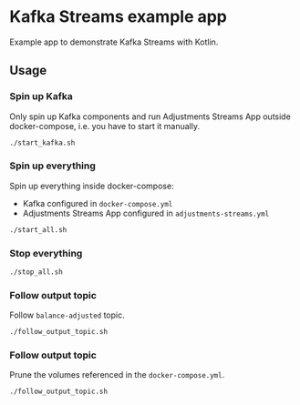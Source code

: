 # Kafka Streams example app

Example app to demonstrate Kafka Streams with Kotlin.

## Usage

### Spin up Kafka

Only spin up Kafka components and run Adjustments Streams App outside docker-compose, i.e. you have to start it manually.

```bash
./start_kafka.sh
``` 

### Spin up everything

Spin up everything inside docker-compose:
 - Kafka configured in `docker-compose.yml` 
 - Adjustments Streams App configured in `adjustments-streams.yml`

```bash
./start_all.sh
``` 

### Stop everything

```bash
./stop_all.sh
``` 

### Follow output topic

Follow `balance-adjusted` topic. 

```bash
./follow_output_topic.sh
``` 

### Follow output topic

Prune the volumes referenced in the `docker-compose.yml`.

```bash
./follow_output_topic.sh
``` 
